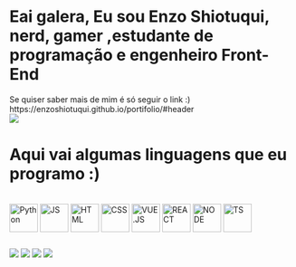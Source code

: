<h1>Eai galera, Eu sou Enzo Shiotuqui, nerd, gamer ,estudante de programação e engenheiro Front-End</h1>
 Se quiser saber mais de mim é só seguir o link :)
https://enzoshiotuqui.github.io/portifolio/#header
<br>

<picture>
<source 
  srcset="https://github-readme-stats.vercel.app/api?username=EnzoShiotuqui&show_icons=true&theme=dark"
  media="(prefers-color-scheme: dark)"
/>
<source
  srcset="https://github-readme-stats.vercel.app/api?username=EnzoShiotuqui&show_icons=true"
  media="(prefers-color-scheme: light), (prefers-color-scheme: no-preference)"
/>
<img src="https://github-readme-stats.vercel.app/api?username=EnzoShiotuqui&show_icons=true" />
</picture>


<h1>Aqui vai algumas linguagens que eu programo :) </h3>
<div style="display: inline_block"><br>
   <img  align="center" src="https://a.imagem.app/bVZNVP.png" alt="Python" height="50" width="50"  />
   <img align="center" src="https://a.imagem.app/bVZpTS.png" alt="JS" height="50" width="50" />
   <img src="https://a.imagem.app/bVd8Zv.png" alt="HTML"  height="50" width="50" align="center" />
   <img src="https://a.imagem.app/bVdbAT.png" alt="CSS" height="50" width="50" align="center" />
   <img  align="center" src="https://a.imagem.app/bVZgHb.png" alt="VUE.JS" height="50" width="50" />
   <img src="https://a.imagem.app/bNa5gN.png" alt="REACT" border="0"  align="center"  height="50" width="50" />
   <img align="center" src="https://a.imagem.app/bVZvxQ.png" alt="NODE"  height="50" width="50" />
   <img align="center" src="https://a.imagem.app/bVZ48W.png" alt="TS" height="50" width="50"  />
 
</div>

##

<div> 
  <a href="https://www.youtube.com/channel/UCbXbu0sotfMH55gm3DbcbhA" target="_blank"><img src="https://img.shields.io/badge/YouTube-FF0000?style=for-the-badge&logo=youtube&logoColor=white" target="_blank"></a>
  <a href="https://www.instagram.com/enzo.shiotuqui/" target="_blank"><img src="https://img.shields.io/badge/-Instagram-%23E4405F?style=for-the-badge&logo=instagram&logoColor=white" target="_blank"></a>
  <a href = "https://criarmeulink.com.br/u/1691437386"><img src="https://img.shields.io/badge/-Gmail-%23333?style=for-the-badge&logo=gmail&logoColor=white" target="_blank"></a>
  <a href="https://www.linkedin.com/in/enzo-shiotuqui-385324266/" target="_blank"><img src="https://img.shields.io/badge/-LinkedIn-%230077B5?style=for-the-badge&logo=linkedin&logoColor=white" target="_blank"></a> 
  
</div>
